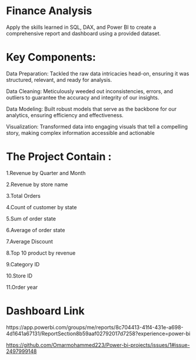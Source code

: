 # Finance Analysis 
Apply the skills learned in SQL, DAX, and Power BI to create a comprehensive report and dashboard using a provided dataset.

<h1>Key Components:</h1>

Data Preparation: Tackled the raw data intricacies head-on, ensuring it was structured, relevant, and ready for analysis.

Data Cleaning: Meticulously weeded out inconsistencies, errors, and outliers to guarantee the accuracy and integrity of our insights.

Data Modeling: Built robust models that serve as the backbone for our analytics, ensuring efficiency and effectiveness.

Visualization: Transformed data into engaging visuals that tell a compelling story, making complex information accessible and actionable

<h1>The Project Contain :</h1>

1.Revenue by Quarter and Month

2.Revenue by store name

3.Total Orders

4.Count of customer by state 

5.Sum of order state

6.Average of order state

7.Average Discount

8.Top 10 product by revenue

9.Category ID

10.Store ID

11.Order year




<h1>Dashboard Link</h1>
https://app.powerbi.com/groups/me/reports/8c704413-41f4-431e-a698-4d1641a67131/ReportSection8b59aaf02792017d7258?experience=power-bi

https://github.com/Omarmohammed223/Power-bi-projects/issues/1#issue-2497999148
